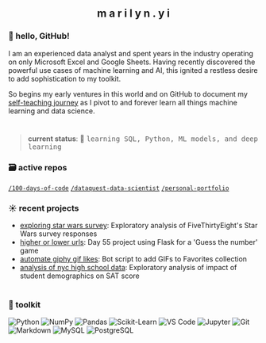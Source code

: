 <br>
<h2 align="center">m a r i l y n . y i</h2>

### 👋 hello, GitHub!

I am an experienced data analyst and spent years in the industry operating on only Microsoft Excel and Google Sheets. Having recently discovered the powerful use cases of machine learning and AI, this ignited a restless desire to add sophistication to my toolkit.

So begins my early ventures in this world and on GitHub to document my [self-teaching journey](https://github.com/marilynyi/self-study-ml-roadmap) as I pivot to and forever learn all things machine learning and data science.

#

>**current status**: 🌱 <samp>learning SQL, Python, ML models, and deep learning</samp>

### 🗃️ active repos
[`/100-days-of-code`](https://github.com/marilynyi/100-days-of-code-python) [`/dataquest-data-scientist`](https://github.com/marilynyi/dataquest-data-scientist) [`/personal-portfolio`](https://github.com/marilynyi/personal-portfolio)

### ☀️ recent projects

- [exploring star wars survey](https://github.com/marilynyi/dataquest-data-scientist/blob/main/09_exploring_star_wars_survey/exploring_fivethirtyeight_star_wars_survey.ipynb): Exploratory analysis of FiveThirtyEight's Star Wars survey responses
- [higher or lower urls](https://github.com/marilynyi/100-days-of-code-python/tree/main/days-51-60/day-55/project/higher-lower): Day 55 project using Flask for a 'Guess the number' game
- [automate giphy gif likes](https://github.com/marilynyi/100-days-of-code-python/tree/main/days-41-50/day-50/automate-giphy-gif-likes/): Bot script to add GIFs to Favorites collection
- [analysis of nyc high school data](https://github.com/marilynyi/dataquest-data-scientist/blob/main/08_analyzing_nyc_high_school_data/analyzing_nyc_high_school_data.ipynb): Exploratory analysis of impact of student demographics on SAT score

#

### 🧰 toolkit

![Python](https://img.shields.io/badge/python-ECF8F9?style=flat&logo=python&logoColor=001C30)
![NumPy](https://img.shields.io/badge/numpy-ECF8F9?style=flat&logo=numpy&logoColor=001C30)
![Pandas](https://img.shields.io/badge/pandas-ECF8F9?style=flat&logo=pandas&logoColor=001C30)
![Scikit-Learn](https://img.shields.io/badge/scikit--learn-ECF8F9?style=flat&logo=scikitlearn&logoColor=001C30)
![VS Code](https://img.shields.io/badge/vs_code-FAF0D7?style=flat&logo=visualstudiocode&logoColor=001C30)
![Jupyter](https://img.shields.io/badge/jupyter-FAF0D7?style=flat&logo=jupyter&logoColor=001C30)
![Git](https://img.shields.io/badge/git-FAF0D7?style=flat&logo=git&logoColor=001C30)
![Markdown](https://img.shields.io/badge/markdown-F5F5F5?style=flat&logo=markdown&logoColor=001C30)
![MySQL](https://img.shields.io/badge/mysql-F5F5F5?style=flat&logo=mysql&logoColor=001C30)
![PostgreSQL](https://img.shields.io/badge/postgresql-F5F5F5?style=flat&logo=postgresql&logoColor=001C30)

#




  



